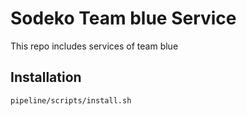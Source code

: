 # Sodeko Team blue Service

This repo includes services of team blue

## Installation

```
pipeline/scripts/install.sh
```
